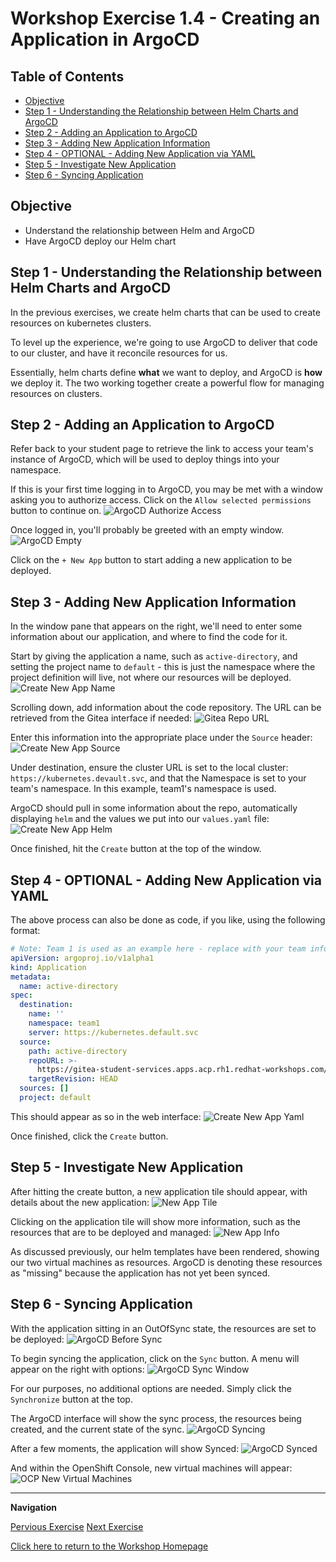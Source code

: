 # Workshop Exercise 1.4 - Creating an Application in ArgoCD

## Table of Contents

* [Objective](#objective)
* [Step 1 - Understanding the Relationship between Helm Charts and ArgoCD](#step-1---understanding-the-relationship-between-helm-charts-and-argocd)
* [Step 2 - Adding an Application to ArgoCD](#step-2---adding-an-application-to-argocd)
* [Step 3 - Adding New Application Information](#step-3---adding-new-application-information)
* [Step 4 - OPTIONAL - Adding New Application via YAML](#step-4---optional---adding-new-application-via-yaml)
* [Step 5 - Investigate New Application](#step-5---investigate-new-application)
* [Step 6 - Syncing Application](#step-6---syncing-application)

## Objective

* Understand the relationship between Helm and ArgoCD
* Have ArgoCD deploy our Helm chart

## Step 1 - Understanding the Relationship between Helm Charts and ArgoCD
In the previous exercises, we create helm charts that can be used to create resources on kubernetes clusters. 

To level up the experience, we're going to use ArgoCD to deliver that code to our cluster, and have it reconcile resources for us.

Essentially, helm charts define **what** we want to deploy, and ArgoCD is **how** we deploy it. The two working together create a powerful flow for managing resources on clusters.

## Step 2 - Adding an Application to ArgoCD
Refer back to your student page to retrieve the link to access your team's instance of ArgoCD, which will be used to deploy things into your namespace.

If this is your first time logging in to ArgoCD, you may be met with a window asking you to authorize access. Click on the `Allow selected permissions` button to continue on.
![ArgoCD Authorize Access](../.images/argocd-authorize-access.png)

Once logged in, you'll probably be greeted with an empty window.
![ArgoCD Empty](../.images/argocd-empty.png)

Click on the `+ New App` button to start adding a new application to be deployed.

## Step 3 - Adding New Application Information
In the window pane that appears on the right, we'll need to enter some information about our application, and where to find the code for it.

Start by giving the application a name, such as `active-directory`, and setting the project name to `default` - this is just the namespace where the project definition will live, not where our resources will be deployed.
![Create New App Name](../.images/create-new-app-name.png)

Scrolling down, add information about the code repository. The URL can be retrieved from the Gitea interface if needed:
![Gitea Repo URL](../.images/gitea-repo-url.png)

Enter this information into the appropriate place under the `Source` header:
![Create New App Source](../.images/create-new-app-source.png)

Under destination, ensure the cluster URL is set to the local cluster: `https://kubernetes.devault.svc`, and that the Namespace is set to your team's namespace. In this example, team1's namespace is used.

ArgoCD should pull in some information about the repo, automatically displaying `helm` and the values we put into our `values.yaml` file:
![Create New App Helm](../.images/create-new-app-helm-info.png)

Once finished, hit the `Create` button at the top of the window.

## Step 4 - OPTIONAL - Adding New Application via YAML
The above process can also be done as code, if you like, using the following format:
```yaml
# Note: Team 1 is used as an example here - replace with your team information
apiVersion: argoproj.io/v1alpha1
kind: Application
metadata:
  name: active-directory
spec:
  destination:
    name: ''
    namespace: team1
    server: https://kubernetes.default.svc
  source:
    path: active-directory
    repoURL: >-
      https://gitea-student-services.apps.acp.rh1.redhat-workshops.com/rh1/team1-code.git
    targetRevision: HEAD
  sources: []
  project: default
```

This should appear as so in the web interface:
![Create New App Yaml](../.images/create-new-app-yaml.png)

Once finished, click the `Create` button.

## Step 5 - Investigate New Application
After hitting the create button, a new application tile should appear, with details about the new application:
![New App Tile](../.images/new-app-tile.png)

Clicking on the application tile will show more information, such as the resources that are to be deployed and managed:
![New App Info](../.images/new-app-info.png)

As discussed previously, our helm templates have been rendered, showing our two virtual machines as resources. ArgoCD is denoting these resources as "missing" because the application has not yet been synced.

## Step 6 - Syncing Application
With the application sitting in an OutOfSync state, the resources are set to be deployed:
![ArgoCD Before Sync](../.images/argocd-before-sync.png)

To begin syncing the application, click on the `Sync` button. A menu will appear on the right with options:
![ArgoCD Sync Window](../.images/argocd-sync-window.png)

For our purposes, no additional options are needed. Simply click the `Synchronize` button at the top.

The ArgoCD interface will show the sync process, the resources being created, and the current state of the sync.
![ArgoCD Syncing](../.images/argocd-syncing.png)

After a few moments, the application will show Synced:
![ArgoCD Synced](../.images/argocd-synced.png)

And within the OpenShift Console, new virtual machines will appear:
![OCP New Virtual Machines](../.images/ocp-new-virtual-machines.png)

---
**Navigation**

[Pervious Exercise](../1.3-adding-services-for-connectivity/)  [Next Exercise](../2.1-ad-automation-part-1/)

[Click here to return to the Workshop Homepage](../../README.md)
